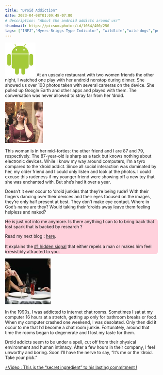 ```yaml
---
title: "Droid Addiction"
date: 2023-04-08T01:09:48-07:00
# description: "About the android addicts around us!"
thumbnail: https://picsum.photos/id/1054/400/250
tags: ["INFJ","Myers-Briggs Type Indicator", "wildlife","wild-dogs","pets","animal-welfare"]
---
```



<!-- This is **bold** text, and this is *emphasized* text.
![infp_injf table](/infp_injf-table.jpg)
Visit the [Hugo](https://gohugo.io) website! -->

<!-- https://beaconstreetusa.com/wp/droid-addiction/ -->


![Droid](/droid.jpg)
At an upscale restaurant with two women friends the other night, I watched one play with her android nonstop during dinner.  She showed us over 100 photos taken with several cameras on the device.  She pulled up Google Earth and other apps and played with them.  The conversation was never allowed to stray far from her ‘droid.

![Woman Droid](/womandroid1.jpg)

This woman is in her mid-forties; the other friend and I are 87 and 79, respectively.  The 87-year-old is sharp as a tack but knows nothing about electronic devices.  While I know my way around computers, I’m a tyro compared to the ‘droid addict.  Since all social interaction was dominated by her, my older friend and I could only listen and look at the photos.  I could excuse this rudeness if my younger friend were showing off a new toy that she was enchanted with. But she’s had it over a year.

Doesn’t it ever occur to ‘droid junkies that they’re being rude?  With their fingers dancing over their devices and their eyes focused on the images, they’re only half present at best.  They don’t make eye contact. Where in God’s name are they?  Would taking their ‘droids away leave them feeling helpless and naked?

<div style="background-color: #FFD1DC; border-radius: 9px;">
He is just not into me anymore. Is there anything I can to to bring back that lost spark that is backed by research ? 

Read my next blog : <a id="aflink" href="/wp/what-makes-him-want-only-you" class="two" target="_blank" title="Video : This is the “secret ingredient” to his lasting commitment">here</a>.</br></br>It explains the <a id="aflink" href="/wp/what-makes-him-want-only-you" class="two" target="_blank" title="Video : This is the “secret ingredient” to his lasting commitment">#1 hidden signal</a> that either repels a man or makes 
him feel irresistibly attracted to you.
</div>

![Couple Droid](/coupledroid-150x150.jpg)

In the 1990s, I was addicted to internet chat rooms.  Sometimes I sat at my computer 16 hours at a stretch, getting up only for bathroom breaks or food.  When my computer crashed one weekend, I was desolated.  Only then did it occur to me that I’d become a chat room junkie. Fortunately, around that time the rooms began to degenerate and I lost my taste for them.

Droid addicts seem to be under a spell, cut off from their physical environment and human intimacy.  After a few hours in their company, I feel unworthy and boring.  Soon I’ll have the nerve to say, “It’s me or the ‘droid.  Take your pick.”

<p><a id="aflink" href="https://hop.clickbank.net/?affiliate=klayu&vendor=hissecret&lp=0" class="one" target="_blank" title="⚡Video : This is the “secret ingredient” to his lasting commitment !">⚡Video : This is the “secret ingredient” to his lasting commitment !</a></p>